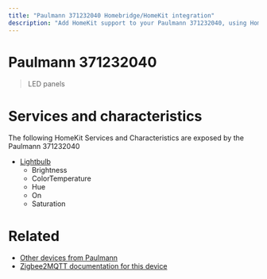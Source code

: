 ```yaml
---
title: "Paulmann 371232040 Homebridge/HomeKit integration"
description: "Add HomeKit support to your Paulmann 371232040, using Homebridge, Zigbee2MQTT and homebridge-z2m."
---
```

<!---
This file has been GENERATED using src/docgen/docgen.ts
DO NOT EDIT THIS FILE MANUALLY!
-->
# Paulmann 371232040
> LED panels


# Services and characteristics
The following HomeKit Services and Characteristics are exposed by
the Paulmann 371232040

* [Lightbulb](../../light.md)
  * Brightness
  * ColorTemperature
  * Hue
  * On
  * Saturation


# Related
* [Other devices from Paulmann](../index.md#paulmann)
* [Zigbee2MQTT documentation for this device](https://www.zigbee2mqtt.io/devices/371232040.html)